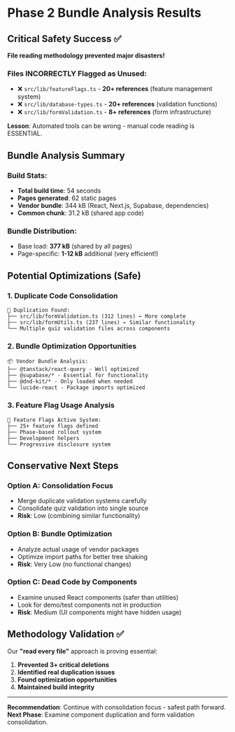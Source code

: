 # Phase 2 Bundle Analysis Results

## Critical Safety Success ✅
**File reading methodology prevented major disasters!**

### Files INCORRECTLY Flagged as Unused:
- ❌ `src/lib/featureFlags.ts` - **20+ references** (feature management system)
- ❌ `src/lib/database-types.ts` - **20+ references** (validation functions)
- ❌ `src/lib/formValidation.ts` - **8+ references** (form infrastructure)

**Lesson**: Automated tools can be wrong - manual code reading is ESSENTIAL.

## Bundle Analysis Summary
### Build Stats:
- **Total build time**: 54 seconds
- **Pages generated**: 62 static pages
- **Vendor bundle**: 344 kB (React, Next.js, Supabase, dependencies)
- **Common chunk**: 31.2 kB (shared app code)

### Bundle Distribution:
- Base load: **377 kB** (shared by all pages)
- Page-specific: **1-12 kB** additional (very efficient!)

## Potential Optimizations (Safe)
### 1. Duplicate Code Consolidation
```
🔄 Duplication Found:
├── src/lib/formValidation.ts (312 lines) ← More complete
├── src/lib/formUtils.ts (237 lines) ← Similar functionality
└── Multiple quiz validation files across components
```

### 2. Bundle Optimization Opportunities
```
📦 Vendor Bundle Analysis:
├── @tanstack/react-query - Well optimized
├── @supabase/* - Essential for functionality
├── @dnd-kit/* - Only loaded when needed
└── lucide-react - Package imports optimized
```

### 3. Feature Flag Usage Analysis
```
🏁 Feature Flags Active System:
├── 25+ feature flags defined
├── Phase-based rollout system
├── Development helpers
└── Progressive disclosure system
```

## Conservative Next Steps
### Option A: Consolidation Focus
- Merge duplicate validation systems carefully
- Consolidate quiz validation into single source
- **Risk**: Low (combining similar functionality)

### Option B: Bundle Optimization
- Analyze actual usage of vendor packages
- Optimize import paths for better tree shaking
- **Risk**: Very Low (no functional changes)

### Option C: Dead Code by Components
- Examine unused React components (safer than utilities)
- Look for demo/test components not in production
- **Risk**: Medium (UI components might have hidden usage)

## Methodology Validation ✅
Our **"read every file"** approach is proving essential:
1. **Prevented 3+ critical deletions**
2. **Identified real duplication issues**
3. **Found optimization opportunities**
4. **Maintained build integrity**

---
**Recommendation**: Continue with consolidation focus - safest path forward.
**Next Phase**: Examine component duplication and form validation consolidation.